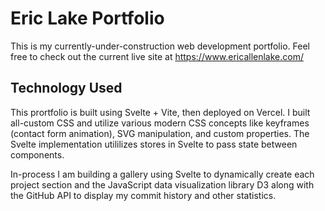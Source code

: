 # Eric Lake Portfolio
This is my currently-under-construction web development portfolio. Feel free to check out the current live site at https://www.ericallenlake.com/

## Technology Used
This prortfolio is built using Svelte + Vite, then deployed on Vercel. I built all-custom CSS and utilize various modern CSS concepts like keyframes (contact form animation), SVG manipulation, and custom properties. The Svelte implementation utililizes stores in Svelte to pass state between components.

In-process I am building a gallery using Svelte to dynamically create each project section and the JavaScript data visualization library D3 along with the GitHub API to display my commit history and other statistics.

